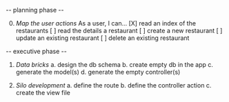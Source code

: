 -- planning phase --

0. *Map the user actions*
    As a user, I can...
    [X] read an index of the restaurants
    [ ] read the details a restaurant
    [ ] create a new restaurant
    [ ] update an existing restaurant
    [ ] delete an existing restaurant

-- executive phase --

1. *Data bricks*
    a. design the db schema
    b. create empty db in the app
    c. generate the model(s)
    d. generate the empty controller(s)

2. *Silo development*
    a. define the route
    b. define the controller action
    c. create the view file
